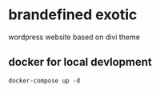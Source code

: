 # brandefined exotic
wordpress website based on divi theme

## docker for local devlopment
```
docker-compose up -d
```
